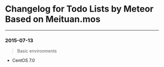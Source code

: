 # Changelog for Todo Lists by Meteor Based on Meituan.mos
----

### 2015-07-13

> Basic environments

  - CentOS 7.0

